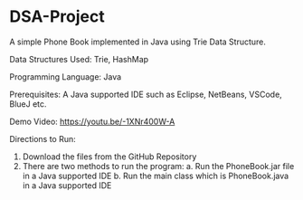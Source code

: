# DSA-Project
A simple Phone Book implemented in Java using Trie Data Structure.

Data Structures Used: Trie, HashMap

Programming Language: Java

Prerequisites:
A Java supported IDE such as Eclipse, NetBeans, VSCode, BlueJ etc.

Demo Video: https://youtu.be/-1XNr400W-A

Directions to Run: 
1.	Download the files from the GitHub Repository
2.	There are two methods to run the program:
    a.	Run the PhoneBook.jar file in a Java supported IDE
    b.	Run the main class which is PhoneBook.java in a Java supported IDE
